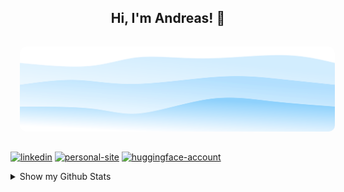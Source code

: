 <h2 align="center">
    Hi, I'm Andreas! 👋
</h2>
<img src="./waves.svg" style="border-radius: 25px;padding: 15px;">

[![linkedin](https://custom-icon-badges.demolab.com/badge/LinkedIn-0A66C2?logo=linkedin-white&style=plastic)](https://www.linkedin.com/in/andreasschaler/)
[![personal-site](https://img.shields.io/badge/Checkout%20my%20personal%20site!-blue)](https://andreas3333.github.io/andreas-schaler/)
[![huggingface-account](https://img.shields.io/badge/🤗%20Huggingface%20account!-white)](https://huggingface.co/aschaler)

<details>
<summary>Show my Github Stats</summary>

#### Github

[![andreas3333-top-languages](https://github-readme-stats.vercel.app/api/top-langs/?username=andreas3333&theme=prussian&&layout=donut&langs_count=20)](https://github.com/andreas3333/github-readme-stats)

</details>
